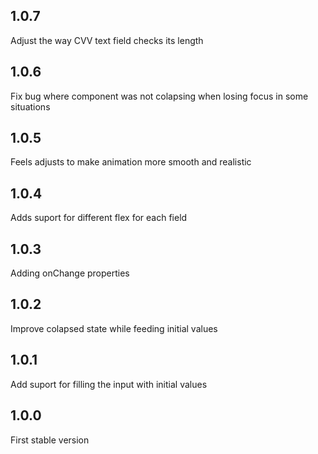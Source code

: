 ## 1.0.7

Adjust the way CVV text field checks its length

## 1.0.6

Fix bug where component was not colapsing when losing focus in some situations

## 1.0.5

Feels adjusts to make animation more smooth and realistic

## 1.0.4

Adds suport for different flex for each field

## 1.0.3

Adding onChange properties

## 1.0.2

Improve colapsed state while feeding initial values

## 1.0.1

Add suport for filling the input with initial values

## 1.0.0

First stable version
